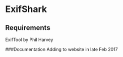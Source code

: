 # ExifShark

## Requirements
ExifTool by Phil Harvey

###Documentation
Adding to website in late Feb 2017
